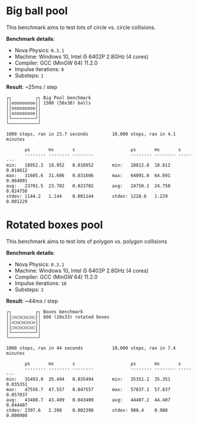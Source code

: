 # Big ball pool
This benchmark aims to test lots of circle vs. circle collisions.

**Benchmark details**:
- Nova Physics: `0.3.1`
- Machine: Windows 10, Intel i5 6402P 2.8GHz (4 cores)
- Compiler: GCC (MinGW 64) 11.2.0
- Impulse iterations: `8`
- Substeps: `1`

**Result**: ~25ms / step

```
┌┐         ┌┐ Big Pool benchmark
││ooooooooo││ 1500 (50x30) balls
││ooooooooo││
││ooooooooo││
│└─────────┘│
└───────────┘

1000 steps, ran in 23.7 seconds         10,000 steps, ran in 4.1 minutes
 
       μs       ms       s                     μs       ms       s
       -------- -------- --------              -------- -------- --------
min:   18952.2  18.952   0.018952       min:   18812.0  18.812   0.018812
max:   31605.6  31.606   0.031606       max:   64091.0  64.091   0.064091
avg:   23701.5  23.702   0.023702       avg:   24750.1  24.750   0.024750
stdev: 1144.2   1.144    0.001144       stdev: 1228.6   1.229    0.001229
```


# Rotated boxes pool
This benchmark aims to test lots of polygon vs. polygon collisions

**Benchmark details**:
- Nova Physics: `0.3.1`
- Machine: Windows 10, Intel i5 6402P 2.8GHz (4 cores)
- Compiler: GCC (MinGW 64) 11.2.0
- Impulse iterations: `10`
- Substeps: `3`

**Result**: ~44ms / step

```
┌┐         ┌┐ Boxes benchmark
││□◇□◇□◇□◇□││ 660 (20x33) rotated boxes
││◇□◇□◇□◇□◇││
││□◇□◇□◇□◇□││
│└─────────┘│
└───────────┘

1000 steps, ran in 44 seconds           10,000 steps, ran in 7.4 minutes

       μs       ms       s                     μs       ms       s
       -------- -------- --------              -------- -------- --------
min:   35493.9  35.494   0.035494       min:   35351.1  35.351   0.035351
max:   47556.7  47.557   0.047557       max:   57837.1  57.837   0.057837
avg:   43408.7  43.409   0.043409       avg:   44407.2  44.407   0.044407
stdev: 2397.6   2.398    0.002398       stdev: 980.4    0.980    0.000980
```